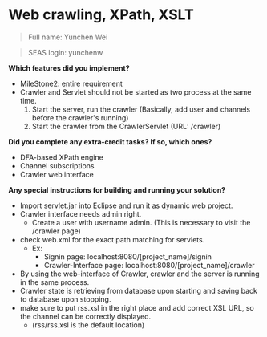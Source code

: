 # Web crawling, XPath, XSLT
> Full name:  Yunchen Wei

> SEAS login: yunchenw

**Which features did you implement?**
  - MileStone2: entire requirement
  - Crawler and Servlet should not be started as two process at the same time.
    1. Start the server, run the crawler (Basically, add user and channels before the crawler's running)
    2. Start the crawler from the CrawlerServlet (URL: /crawler)

**Did you complete any extra-credit tasks? If so, which ones?**
  - DFA-based XPath engine
  - Channel subscriptions
  - Crawler web interface

**Any special instructions for building and running your solution?**
  - Import servlet.jar into Eclipse and run it as dynamic web project.
  - Crawler interface needs admin right. 
    - Create a user with username admin. (This is necessary to visit the /crawler page)
  - check web.xml for the exact path matching for servlets.
    - Ex:
      - Signin page: localhost:8080/[project_name]/signin
      - Crawler-Interface page: localhost:8080/[project_name]/crawler
  - By using the web-interface of Crawler, crawler and the server is running in the same process.
  - Crawler state is retrieving from database upon starting and saving back to database upon stopping.
  - make sure to put rss.xsl in the right place and add correct XSL URL, so the channel can be correctly displayed.
    - (rss/rss.xsl is the default location)
